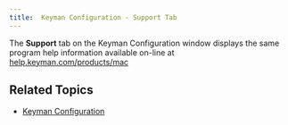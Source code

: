 ```yaml
---
title:  Keyman Configuration - Support Tab
---
```



The **Support** tab on the Keyman Configuration window displays the same
program help information available on-line at
[help.keyman.com/products/mac](https://help.keyman.com/products/mac/)

## Related Topics

-   [Keyman Configuration](../config/)
